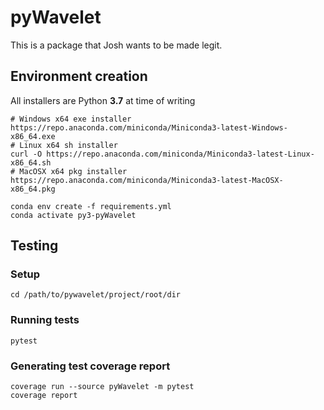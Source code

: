 # pyWavelet

This is a package that Josh wants to be made legit.












## Environment creation

All installers are Python **3.7** at time of writing

```
# Windows x64 exe installer
https://repo.anaconda.com/miniconda/Miniconda3-latest-Windows-x86_64.exe
# Linux x64 sh installer
curl -O https://repo.anaconda.com/miniconda/Miniconda3-latest-Linux-x86_64.sh
# MacOSX x64 pkg installer
https://repo.anaconda.com/miniconda/Miniconda3-latest-MacOSX-x86_64.pkg
```

```
conda env create -f requirements.yml
conda activate py3-pyWavelet
```


## Testing
### Setup

```
cd /path/to/pywavelet/project/root/dir
```

### Running tests

```
pytest
```

### Generating test coverage report

```
coverage run --source pyWavelet -m pytest
coverage report
```
